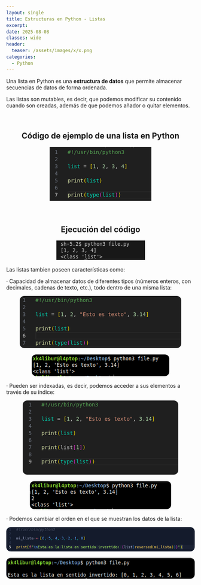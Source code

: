 ```yaml
---
layout: single
title: Estructuras en Python - Listas
excerpt: 
date: 2025-08-08
classes: wide
header:
  teaser: /assets/images/x/x.png
categories:
  - Python
---
```


Una lista en Python es una **estructura de datos** que permite almacenar secuencias de datos de forma ordenada. 

Las listas son mutables, es decir, que podemos modificar su contenido cuando son creadas, además de que podemos añador o quitar elementos. 

<br>

<h2 align="center"><strong>Código de ejemplo de una lista en Python</strong></h2>

<p align="center">
  <img src="/assets/images/python/20.png">
</p>

<br>

<h2 align="center"><strong>Ejecución del código</strong></h2>

<p align="center">
  <img src="/assets/images/python/21.png">
</p>

Las listas tambien poseen características como: 

· Capacidad de almacenar datos de diferentes tipos (números enteros, con decimales, cadenas de texto, etc.), todo dentro de una misma lista:

<p align="center">
  <img src="/assets/images/python/22.png" style="border-radius: 12px;">
</p>

<p align="center">
  <img src="/assets/images/python/23.png" style="border-radius: 12px;">
</p>

· Pueden ser indexadas, es decir, podemos acceder a sus elementos a través de su índice: 

<p align="center">
  <img src="/assets/images/python/24.png" style="border-radius: 12px;">
</p>

<p align="center">
  <img src="/assets/images/python/25.png" style="border-radius: 12px;">
</p>

· Podemos cambiar el orden en el que se muestran los datos de la lista: 

<p align="center">
  <img src="/assets/images/python/26.png" style="border-radius: 12px;">
</p>

<p align="center">
  <img src="/assets/images/python/27.png" style="border-radius: 12px;">
</p>
